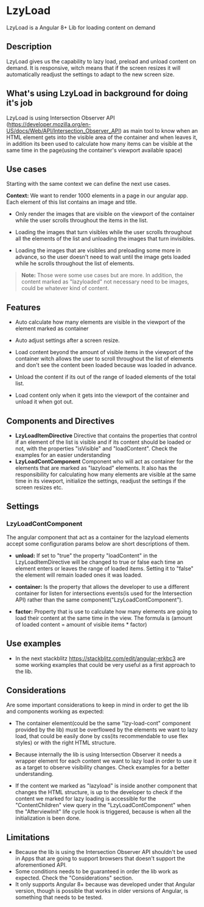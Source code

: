 # LzyLoad

LzyLoad is a Angular 8+ Lib for loading content on demand

## Description

LzyLoad gives us the capability to lazy load, preload and unload content on demand. It is responsive, witch means that if the screen resizes it will automatically readjust the settings to adapt to the new screen size.

## What's using LzyLoad in background for doing it's job

LzyLoad is using Intersection Observer API (<https://developer.mozilla.org/en-US/docs/Web/API/Intersection_Observer_API>) as main tool to know when an HTML element gets into the visible area of the container and when leaves it, in addition its been used to calculate how many items can be visible at the same time in the page(using the container's viewport available space)

## Use cases

Starting with the same context we can define the next use cases.

**Context:** We want to render 1000 elements in a page in our angular app. Each element of this list contains an image and title.

- Only render the images that are visible on the viewport of the container while the user scrolls throughout the items in the list.
- Loading the images that turn visibles while the user scrolls throughout all the elements of the list and unloading the images that turn invisibles.

- Loading the images that are visibles and preloading some more in advance, so the user doesn't need to wait until the image gets loaded while he scrolls throughout the list of elements.

>**Note:** Those were some use cases but are more. In addition, the content marked as "lazyloaded" not necessary need to be images, could be whatever kind of content.

## Features

- Auto calculate how many elements are visible in the viewport of the element marked as container
  
- Auto adjust settings after a screen resize.

- Load content beyond the amount of visible items in the viewport of the container witch allows the user to scroll throughout the list of elements and don't see the content been loaded because was loaded in advance.

- Unload the content if its out of the range of loaded elements of the total list.

- Load content only when it gets into the viewport of the container and unload it when got out.

## Components and Directives

- **LzyLoadItemDirective** Directive that contains the properties that control if an element of the list is visible and if its content should be loaded or not, with the properties "isVisible" and "loadContent". Check the examples for an easier understanding
- **LzyLoadContComponent** Component who will act as container for the elements that are marked as "lazyload" elements. It also has the responsibility for calculating how many elements are visible at the same time in its viewport, initialize the settings, readjust the settings if the screen resizes etc.

## Settings

### LzyLoadContComponent

The angular component that act as a container for the lazyload elements accept some configuration params below are short descriptions of them.

- **unload:** If set to "true" the property "loadContent" in the LzyLoadItemDirective will be changed to true or false each time an element enters or leaves the range of loaded items. Setting it to "false" the element will remain loaded ones it was loaded.

- **container:** Is the property that allows the developer to use a different container for listen for intersections events(is used for the Intersection API)  rather than the same component("LzyLoadContComponent").

- **factor:** Property that is use to calculate how many elements are going to load their content at the same time in the view. The formula is (amount of loaded content = amount of visible items * factor)
  
## Use examples

- In the next stackblitz <https://stackblitz.com/edit/angular-erkbc3> are some working examples that could be very useful as a first approach to the lib.

## Considerations

Are some important considerations to keep in mind in order to get the lib and components working as expected:

- The container element(could be the same "lzy-load-cont" component provided by the lib) must be overflowed  by the elements we want to lazy load, that could be easily done by css(its recommendable to use flex styles) or with the right HTML structure.

- Because internally the lib is using Intersection Observer it needs a wrapper element for each content we want to lazy load in order to use it as a target to observe visibility changes. Check examples for a better understanding.

- If the content we marked as "lazyload" is inside another component that changes the HTML structure, is up to the developer to check if the content we marked for lazy loading is accessible for the "ContentChildren" view query in the "LzyLoadContComponent" when the "AfterviewInit" life cycle hook is triggered, because is when all the initialization is been done.

## Limitations

- Because the lib is using the Intersection Observer API shouldn't be used in Apps that are going to support browsers that doesn't support the aforementioned API.
- Some conditions needs to be guaranteed in order the lib work as expected. Check the "Considerations" section.
- It only supports Angular 8+ because was developed under that Angular version, though is possible that works in older versions of Angular, is something that needs to be tested.
